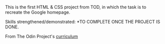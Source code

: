 This is the first HTML & CSS project from TOD, in which the task is to recreate the Google homepage.

Skills strengthened/demonstrated:
*TO COMPLETE ONCE THE PROJECT IS DONE.

From The Odin Project's [curriculum](http://www.theodinproject.com/courses/web-development-101/lessons/html-css)